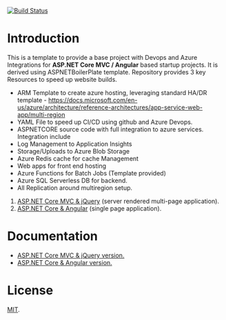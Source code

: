[![Build Status](https://dev.azure.com/rajanbhayana/azurely-serverless/_apis/build/status/rajanbhayana.Azurely-Serverless?branchName=master)](https://dev.azure.com/rajanbhayana/azurely-serverless/_build/latest?definitionId=1&branchName=master)


# Introduction

This is a template to provide a base project with Devops and Azure Integrations for **ASP.NET Core MVC / Angular** based startup projects. It is derived using ASPNETBoilerPlate template. Repository provides 3 key Resources to speed up website builds.
- ARM Template to create azure hosting, leveraging standard HA/DR template - https://docs.microsoft.com/en-us/azure/architecture/reference-architectures/app-service-web-app/multi-region
- YAML File to speed up CI/CD using github and Azure Devops.
- ASPNETCORE source code with full integration to azure services. Integration include
 - Log Management to Application Insights
 - Storage/Uploads to Azure Blob Storage
 - Azure Redis cache for cache Management
 - Web apps for front end hosting 
 - Azure Functions for Batch Jobs (Template provided)
 - Azure SQL Serverless DB for backend.
 - All Replication around multiregion setup.

1. [ASP.NET Core MVC & jQuery](https://aspnetboilerplate.com/Pages/Documents/Zero/Startup-Template-Core) (server rendered multi-page application).
2. [ASP.NET Core & Angular](https://aspnetboilerplate.com/Pages/Documents/Zero/Startup-Template-Angular) (single page application).
 
 
 # Documentation

* [ASP.NET Core MVC & jQuery version.](https://aspnetboilerplate.com/Pages/Documents/Zero/Startup-Template-Core)
* [ASP.NET Core & Angular  version.](https://aspnetboilerplate.com/Pages/Documents/Zero/Startup-Template-Angular)

# License

[MIT](LICENSE).
